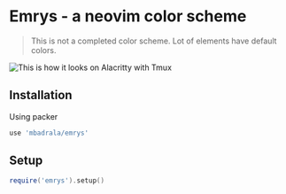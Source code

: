 # Emrys - a neovim color scheme

> This is not a completed color scheme. Lot of elements have default colors.

![This is how it looks on Alacritty with Tmux](https://github.com/user-attachments/assets/a33476fb-59cc-449f-a3e0-1fa3b1abebe2)

## Installation

Using packer

```lua
use 'mbadrala/emrys'
```

## Setup

```lua
require('emrys').setup()
```
